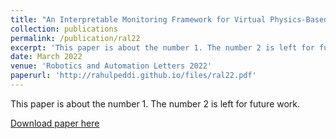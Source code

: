 ```yaml
---
title: "An Interpretable Monitoring Framework for Virtual Physics-Based Non-Interfering Robot Social Planning"
collection: publications
permalink: /publication/ral22
excerpt: 'This paper is about the number 1. The number 2 is left for future work.'
date: March 2022
venue: 'Robotics and Automation Letters 2022'
paperurl: 'http://rahulpeddi.github.io/files/ral22.pdf'
---
```

This paper is about the number 1. The number 2 is left for future work.

[Download paper here](http://rahulpeddi.github.io/files/ral22.pdf)
